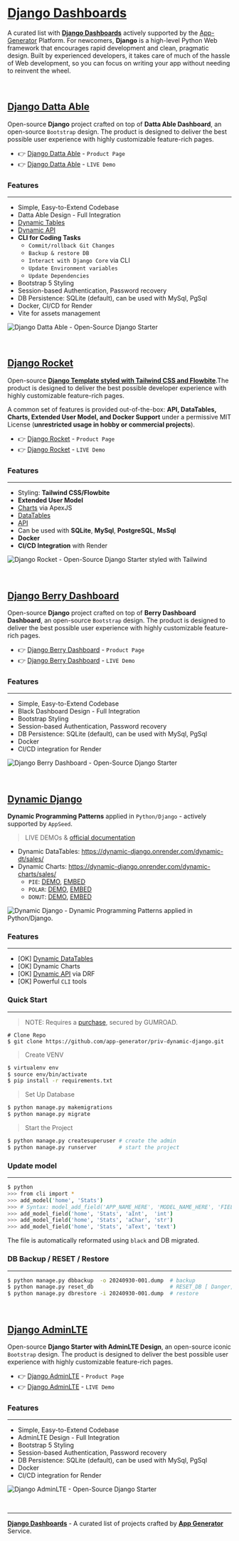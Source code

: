 # [Django Dashboards](https://app-generator.dev/admin-dashboards/django/)

A curated list with **[Django Dashboards](https://app-generator.dev/admin-dashboards/django/)** actively supported by the [App-Generator](https://app-generator.dev/) Platform. For newcomers, **Django** is a high-level Python Web framework that encourages rapid development and clean, pragmatic design. Built by experienced developers, it takes care of much of the hassle of Web development, so you can focus on writing your app without needing to reinvent the wheel. 

<br />

## [Django Datta Able](https://app-generator.dev/product/datta-able/django/)

Open-source **Django** project crafted on top of **Datta Able Dashboard**, an open-source `Bootstrap` design.
The product is designed to deliver the best possible user experience with highly customizable feature-rich pages. 

- 👉 [Django Datta Able](https://app-generator.dev/product/datta-able/django/) - `Product Page`
- 👉 [Django Datta Able](https://django-datta.onrender.com) - `LIVE Demo`

### Features
---

- Simple, Easy-to-Extend Codebase
- Datta Able Design - Full Integration 
- [Dynamic Tables](https://app-generator.dev/docs/developer-tools/dynamic-datatables.html)
- [Dynamic API](https://app-generator.dev/docs/developer-tools/dynamic-api.html)
- **CLI for Coding Tasks**
  - `Commit/rollback Git Changes`
  - `Backup & restore DB`
  - `Interact with Django Core` via CLI
  - `Update Environment variables`
  - `Update Dependencies`  
- Bootstrap 5 Styling 
- Session-based Authentication, Password recovery
- DB Persistence: SQLite (default), can be used with MySql, PgSql
- Docker, CI/CD for Render
- Vite for assets management 

![Django Datta Able - Open-Source Django Starter](https://user-images.githubusercontent.com/51070104/176118649-7233ffbc-6118-4f56-8cda-baa81d256877.png)

<br />

## [Django Rocket](https://app-generator.dev/product/rocket/django/)

Open-source **[Django Template styled with Tailwind CSS and Flowbite](https://app-generator.dev/product/rocket/django/)**.The product is designed to deliver the best possible developer experience with highly customizable feature-rich pages. 

A common set of features is provided out-of-the-box: **API, DataTables, Charts, Extended User Model, and Docker Support** under a permissive MIT License (**unrestricted usage in hobby or commercial projects**).

- 👉 [Django Rocket](https://app-generator.dev/product/rocket/django/) - `Product Page`
- 👉 [Django Rocket](https://rocket-django.onrender.com) - `LIVE Demo`

### Features
---

- Styling: **Tailwind CSS/Flowbite**
- **Extended User Model**
- [Charts](https://rocket-django.onrender.com/charts/) via ApexJS
- [DataTables](https://rocket-django.onrender.com/tables/) 
- [API](https://rocket-django.onrender.com/api/product/)
- Can be used with **SQLite**, **MySql**, **PostgreSQL**, **MsSql**
- **Docker**
- **CI/CD Integration** with Render 

![Django Rocket - Open-Source Django Starter styled with Tailwind](https://github.com/user-attachments/assets/d7527d5e-046c-4679-8f72-525290a5edd5)
  
<br />

## [Django Berry Dashboard](https://app-generator.dev/product/berry-dashboard/django/)

Open-source **Django** project crafted on top of **Berry Dashboard Dashboard**, an open-source `Bootstrap` design.
The product is designed to deliver the best possible user experience with highly customizable feature-rich pages. 

- 👉 [Django Berry Dashboard](https://app-generator.dev/product/berry-dashboard/django/) - `Product Page`
- 👉 [Django Berry Dashboard](https://django-berry.onrender.com/) - `LIVE Demo`

### Features
---

- Simple, Easy-to-Extend Codebase
- Black Dashboard Design - Full Integration 
- Bootstrap Styling 
- Session-based Authentication, Password recovery
- DB Persistence: SQLite (default), can be used with MySql, PgSql
- Docker 
- CI/CD integration for Render 

![Django Berry Dashboard - Open-Source Django Starter](https://user-images.githubusercontent.com/51070104/215728710-d1ee7fef-8153-402b-9741-371e1c01cd36.png)

<br />

## [Dynamic Django](https://dynamic-django.onrender.com/)

**Dynamic Programming Patterns** applied in `Python/Django` - actively supported by `AppSeed`. 

> LIVE DEMOs & [official documentation](https://app-generator.dev/docs/developer-tools/dynamic-django/index.html)

- Dynamic DataTables: https://dynamic-django.onrender.com/dynamic-dt/sales/
- Dynamic Charts: https://dynamic-django.onrender.com/dynamic-charts/sales/
  - `PIE`: [DEMO](https://dynamic-django.onrender.com/dynamic-charts/sales/?chart_id=2), [EMBED](https://dynamic-django.onrender.com/dynamic-charts/embed/2/)
  - `POLAR`: [DEMO](https://dynamic-django.onrender.com/dynamic-charts/sales/?chart_id=10), [EMBED](https://dynamic-django.onrender.com/dynamic-charts/embed/10/)
  - `DONUT`: [DEMO](https://dynamic-django.onrender.com/dynamic-charts/sales/?chart_id=8), [EMBED](https://dynamic-django.onrender.com/dynamic-charts/embed/8/)

![Dynamic Django - Dynamic Programming Patterns applied in Python/Django.](https://github.com/user-attachments/assets/2f9f6cef-23cb-4328-b12f-dcc448feaa96)

### Features 
---

- [OK] [Dynamic DataTables](https://app-generator.dev/docs/developer-tools/dynamic-datatables.html)
- [OK] Dynamic Charts
- [OK] [Dynamic API](https://app-generator.dev/docs/developer-tools/dynamic-api.html) via DRF
- [OK] Powerful `CLI` tools      

### Quick Start
---

> NOTE: Requires a [purchase](https://appseed.gumroad.com/l/devtool-dynamic-django), secured by GUMROAD.
 
```
# Clone Repo
$ git clone https://github.com/app-generator/priv-dynamic-django.git
```

> Create VENV

```bash
$ virtualenv env
$ source env/bin/activate
$ pip install -r requirements.txt
```

> Set Up Database

```bash
$ python manage.py makemigrations
$ python manage.py migrate
```

> Start the Project

```bash
$ python manage.py createsuperuser # create the admin
$ python manage.py runserver       # start the project
```

### Update model 
---

```bash
$ python
>>> from cli import *
>>> add_model('home', 'Stats')
>>> # Syntax: model_add_field('APP_NAME_HERE', 'MODEL_NAME_HERE', 'FIELD_NAME',  'FIELD_TYPE') 
>>> add_model_field('home', 'Stats', 'aInt',  'int') 
>>> add_model_field('home', 'Stats', 'aChar', 'str')
>>> add_model_field('home', 'Stats', 'aText', 'text')
```

The file is automatically reformated using `black` and DB migrated.

### DB Backup / RESET / Restore
---

```bash
$ python manage.py dbbackup  -o 20240930-001.dump  # backup 
$ python manage.py reset_db                        # RESET_DB [ Danger, all tables wipped ]
$ python manage.py dbrestore -i 20240930-001.dump  # restore 
```

<br />

## [Django AdminLTE](https://app-generator.dev/product/adminlte/django/)

Open-source **Django Starter with AdminLTE Design**, an open-source iconic `Bootstrap` design. The product is designed to deliver the best possible user experience with highly customizable feature-rich pages. 

- 👉 [Django AdminLTE](https://app-generator.dev/product/adminlte/django/) - `Product Page`
- 👉 [Django AdminLTE](https://adminlte-django.appseed-srv1.com) - `LIVE Demo`

### Features
---

- Simple, Easy-to-Extend Codebase
- AdminLTE Design - Full Integration 
- Bootstrap 5 Styling 
- Session-based Authentication, Password recovery
- DB Persistence: SQLite (default), can be used with MySql, PgSql
- Docker 
- CI/CD integration for Render 

![Django AdminLTE - Open-Source Django Starter ](https://github.com/app-generator/django-adminlte/assets/51070104/8f0c396d-2f33-46b9-9689-2982c987399d)

<br />

---
**[Django Dashboards](https://app-generator.dev/admin-dashboards/django/)** - A curated list of projects crafted by **[App Generator](https://app-generator.dev/)** Service. 

